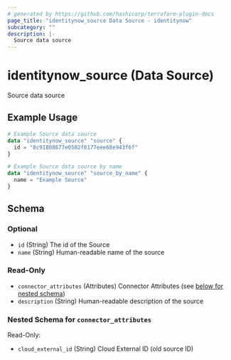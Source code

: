 ```yaml
---
# generated by https://github.com/hashicorp/terraform-plugin-docs
page_title: "identitynow_source Data Source - identitynow"
subcategory: ""
description: |-
  Source data source
---
```


# identitynow_source (Data Source)

Source data source

## Example Usage

```terraform
# Example Source data source
data "identitynow_source" "source" {
  id = "8c91808677e0502f0177eee68e943f6f"
}

# Example Source data source by name
data "identitynow_source" "source_by_name" {
  name = "Example Source"
}
```

<!-- schema generated by tfplugindocs -->
## Schema

### Optional

- `id` (String) The id of the Source
- `name` (String) Human-readable name of the source

### Read-Only

- `connector_attributes` (Attributes) Connector Attributes (see [below for nested schema](#nestedatt--connector_attributes))
- `description` (String) Human-readable description of the source

<a id="nestedatt--connector_attributes"></a>
### Nested Schema for `connector_attributes`

Read-Only:

- `cloud_external_id` (String) Cloud External ID (old source ID)
